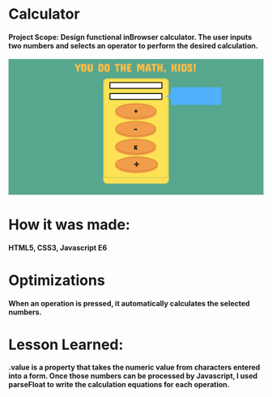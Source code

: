 # Calculator
#### Project Scope: Design functional inBrowser calculator. The user inputs two numbers and selects an operator to perform the desired calculation.
![](calculator.png)

# How it was made:
#### HTML5, CSS3, Javascript E6

# Optimizations
#### When an operation is pressed, it automatically calculates the selected numbers. 

# Lesson Learned: 
#### .value is a property that takes the numeric value from characters entered into a form. Once those numbers can be processed by Javascript, I used parseFloat to write the calculation equations for each operation. 
